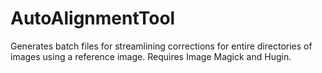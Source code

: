 # AutoAlignmentTool
Generates batch files for streamlining corrections for entire directories of images using a reference image. Requires Image Magick and Hugin.
